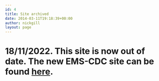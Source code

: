 ```yaml
---
id: 4
title: Site archived
date: 2014-03-11T19:18:39+00:00
author: nickgill
layout: page
---
```


# 18/11/2022. This site is now out of date. The new EMS-CDC site can be found <a href = "https://euromathsoc.org/committee-developing-countries">here</a>.



